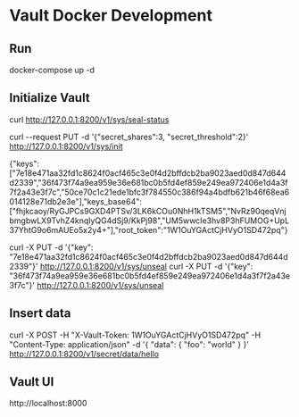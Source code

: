 # Vault Docker Development

## Run

docker-compose up -d

## Initialize Vault

curl http://127.0.0.1:8200/v1/sys/seal-status

curl --request PUT -d '{"secret_shares":3, "secret_threshold":2}' http://127.0.0.1:8200/v1/sys/init

{"keys":["7e18e471aa32fd1c8624f0acf465c3e0f4d2bffdcb2ba9023aed0d847d644d2339","36f473f74a9ea959e36e681bc0b5fd4ef859e249ea972406e1d4a3f7f2a43e3f7c","50ce70c1c21ede1bfc3f784550c386f94a4bdfb621b46f68ea6014128e71db2e3e"],"keys_base64":["fhjkcaoy/RyGJPCs9GXD4PTSv/3LK6kCOu0NhH1kTSM5","NvRz90qeqVnjbmgbwLX9TvhZ4knqlyQG4dSj9/KkPj98","UM5wwcIe3hv8P3hFUMOG+UpL37YhtG9o6mAUEo5x2y4+"],"root_token":"1W1OuYGActCjHVyO1SD472pq"}

curl -X PUT -d '{"key": "7e18e471aa32fd1c8624f0acf465c3e0f4d2bffdcb2ba9023aed0d847d644d2339"}' http://127.0.0.1:8200/v1/sys/unseal
curl -X PUT -d '{"key": "36f473f74a9ea959e36e681bc0b5fd4ef859e249ea972406e1d4a3f7f2a43e3f7c"}' http://127.0.0.1:8200/v1/sys/unseal

## Insert data

curl -X POST -H "X-Vault-Token: 1W1OuYGActCjHVyO1SD472pq" -H "Content-Type: application/json" -d '{ "data": { "foo": "world" } }' http://127.0.0.1:8200/v1/secret/data/hello

## Vault UI

http://localhost:8000